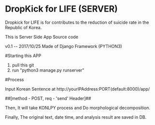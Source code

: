 # DropKick for LIFE (SERVER)
Dropkick for LIFE is for contributes to the reduction of suicide rate in the Republic of Korea.

This is Server Side App Source code

v0.1 -- 2017/10/25
Made of Django Framework (PYTHON3)

#Starting this APP
  1. pull this git 
  2. run "python3 manage.py runserver"

#Process

Input Korean Sentence at http://yourIPAddress:PORT(default:8000)/app/  

##[method - POST, req - 'send' Header]##

Then, It will take KONLPY process and Do morphological decomposition.

Finally, The original text, date time, and analysis result are saved in DB.
